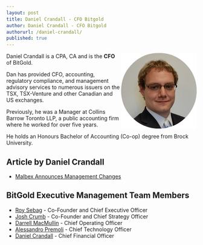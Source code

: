 ```yaml
---
layout: post
title: Daniel Crandall - CFO Bitgold
author: Daniel Crandall - CFO Bitgold
authorurl: /daniel-crandall/
published: true
---
```


<img src="/images/daniel-crandall.png" alt="Daniel Crandall" align="right">
<p>Daniel Crandall is a CPA, CA and is the <b>CFO</b> of BitGold.
<p>Dan has provided CFO, accounting, regulatory compliance, and management advisory services to numerous issuers on the TSX, TSX-Venture and other Canadian and US exchanges.
<p>Previously, he was a Manager at Collins Barrow Toronto LLP, a public accounting firm where he worked for over five years.
<p>He holds an Honours Bachelor of Accounting (Co-op) degree from Brock University.



## Article by Daniel Crandall
<ul>
<li><a href="http://www.marketwired.com/press-release/malbex-announces-management-changes-tsx-venture-mbg-1981555.htm">Malbex Announces Management Changes</a></li>
</ul>

## BitGold Executive Management Team Members
<ul><li><a href="/roy-sebag/">Roy Sebag</a> - Co-Founder and Chief Executive Officer</li>
<li><a href="/josh-crumb/">Josh Crumb</a> - Co-Founder and Chief Strategy Officer</li>
<li><a href="/darrell-macmullin/">Darrell MacMullin</a> - Chief Operating Officer</li>
<li><a href="/alessandro-premoli/">Alessandro Premoli</a> - Chief Technology Officer</li>
<li><a href="/daniel-crandall/">Daniel Crandall</a> - Chief Financial Officer</li></ul>